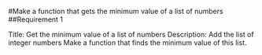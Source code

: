 #Make a function that gets the minimum value of a list of numbers
##Requirement 1

Title: Get the minimum value of a list of numbers
Description: Add the list of integer numbers 
Make a function that finds the minimum value of this list.
 
